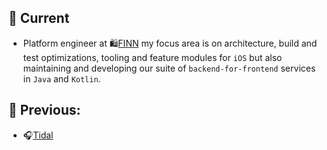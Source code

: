 ## 💼 Current
 - Platform engineer at 🛍️[FINN](https://www.finn.no) my focus area is on architecture, build and test optimizations, tooling and feature modules for `iOS` but also maintaining and developing our suite of `backend-for-frontend` services in `Java` and `Kotlin`.

## 🏢 Previous: 
- 🎧[Tidal](https://tidal.com)
